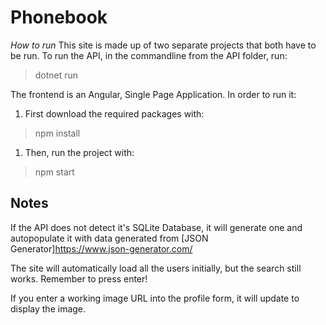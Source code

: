 # Phonebook #

*How to run*
This site is made up of two separate projects that both have to be run.
To run the API, in the commandline from the API folder, run:
  > dotnet run

The frontend is an Angular, Single Page Application.  In order to run it:
1. First download the required packages with:
  > npm install
1. Then, run the project with:
  > npm start
  
## Notes ##

If the API does not detect it's SQLite Database, it will generate one and autopopulate it with data generated from 
[JSON Generator]https://www.json-generator.com/

The site will automatically load all the users initially, but the search still works.  Remember to press enter!

If you enter a working image URL into the profile form, it will update to display the image.
